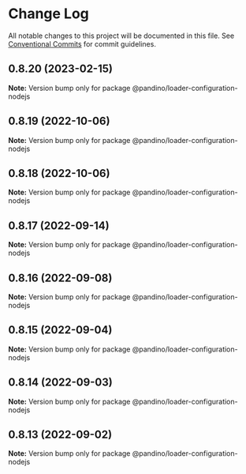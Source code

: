 # Change Log

All notable changes to this project will be documented in this file.
See [Conventional Commits](https://conventionalcommits.org) for commit guidelines.

## 0.8.20 (2023-02-15)

**Note:** Version bump only for package @pandino/loader-configuration-nodejs

## 0.8.19 (2022-10-06)

**Note:** Version bump only for package @pandino/loader-configuration-nodejs

## 0.8.18 (2022-10-06)

**Note:** Version bump only for package @pandino/loader-configuration-nodejs

## 0.8.17 (2022-09-14)

**Note:** Version bump only for package @pandino/loader-configuration-nodejs

## 0.8.16 (2022-09-08)

**Note:** Version bump only for package @pandino/loader-configuration-nodejs

## 0.8.15 (2022-09-04)

**Note:** Version bump only for package @pandino/loader-configuration-nodejs

## 0.8.14 (2022-09-03)

**Note:** Version bump only for package @pandino/loader-configuration-nodejs

## 0.8.13 (2022-09-02)

**Note:** Version bump only for package @pandino/loader-configuration-nodejs
